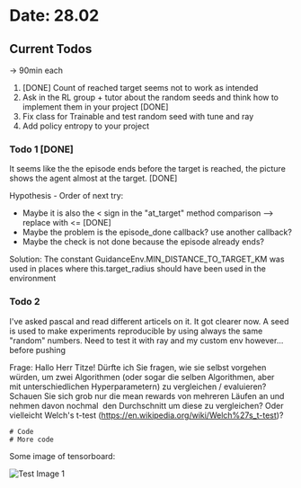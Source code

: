# Date: 28.02
## Current Todos
-> 90min each
1. [DONE] Count of reached target seems not to work as intended  
2. Ask in the RL group + tutor about the random seeds 
and think how to implement them in your project [DONE]
3. Fix class for Trainable and test random seed with tune and ray
4. Add policy entropy to your project


### Todo 1  [DONE]
It seems like the the episode ends before the target is reached, 
the picture shows the agent almost at the target. [DONE]

Hypothesis - Order of next try:

- Maybe it is also the < sign in the "at_target" method comparison --> replace with <= [DONE]
- Maybe the problem is the episode_done callback? use another callback? 
- Maybe the check is not done because the episode already ends?

Solution: 
The  constant GuidanceEnv.MIN_DISTANCE_TO_TARGET_KM was used in places 
where this.target_radius should have been used in the environment 


### Todo 2
I've asked pascal and read different articels on it. It got clearer now. 
A seed is used to make experiments reproducible by using always the same "random" numbers.
Need to test it with ray and my custom env however... before pushing

Frage:
Hallo Herr Titze! Dürfte ich Sie fragen, wie sie selbst vorgehen würden, 
um zwei Algorithmen (oder sogar die selben Algorithmen, aber mit unterschiedlichen Hyperparametern) 
zu vergleichen / evaluieren? 
Schauen Sie sich grob nur die mean rewards von mehreren Läufen an und nehmen davon nochmal 
den Durchschnitt um diese zu vergleichen? 
Oder vielleicht Welch's t-test (https://en.wikipedia.org/wiki/Welch%27s_t-test)?

```
# Code
# More code
```

Some image of tensorboard:

![Test Image 1](images/3DTest.png)